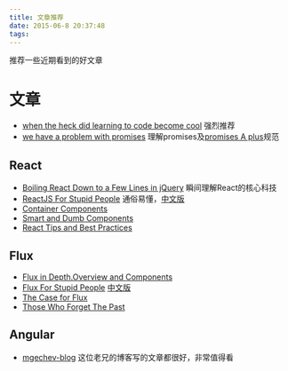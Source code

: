 ```yaml
---
title: 文章推荐
date: 2015-06-8 20:37:48
tags:
---
```


推荐一些近期看到的好文章

# 文章

* [when the heck did learning to code become cool](https://goo.gl/67MoY7)
  强烈推荐
* [we have a problem with promises](http://goo.gl/hRPxj0)
  理解promises及[promises A plus](promisesaplus.com)规范

<!-- more -->

## React

* [Boiling React Down to a Few Lines in jQuery](http://goo.gl/AfRdbO)
  瞬间理解React的核心科技
* [ReactJS For Stupid People](http://goo.gl/x0xJMQ)
  通俗易懂，[中文版](http://goo.gl/NYu9fX)
* [Container Components](https://goo.gl/LHTrFz)
* [Smart and Dumb Components](https://goo.gl/DiuqEY)
* [React Tips and Best Practices](http://goo.gl/32H6J4)

## Flux

* [Flux in Depth.Overview and Components](http://goo.gl/QupLHC)
* [Flux For Stupid People](http://goo.gl/UfyQZO)
  [中文版](http://goo.gl/sGtA4N)
* [The Case for Flux](https://goo.gl/1XZ0Ag)
* [Those Who Forget The Past](https://goo.gl/aevQGO)

## Angular

* [mgechev-blog](http://blog.mgechev.com/posts/)
  这位老兄的博客写的文章都很好，非常值得看

